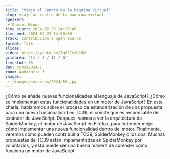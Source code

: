 ```yaml
---
title: "Viaje al Centro de la Máquina Virtual"
slug: viaje-al-centro-de-la-maquina-virtual
speakers:
 - Daniel Minor
time_start: 2024-02-23 14:20:00
time_end: 2024-02-23 14:55:00
track: Contribución a open source
format: Talk
slides: 
video: https://youtu.be/7q6ZCyJHCUU
gridarea: "11 / 4 / 12 / 5"
timeslot: 16
day: ccoss2024-1
room: Auditorio 3
images: 
 - /images/sessions/2024/16.jpg
---
```


¿Cómo se añade nuevas funcionalidades al lenguaje de JavaScript? ¿Cómo se implementan estas funcionalidades en un motor de JavaScript? En esta charla, hablaremos sobre el proceso de estandarización de una propuesta para una nueva funcionalidad en TC39, el comité que es responsable del estándar de JavaScript. Después, vamos a ver la arquitectura de SpiderMonkey, el motor de JavaScript en Firefox, para entender mejor cómo implementar una nueva funcionalidad dentro del motor. Finalmente, veremos cómo pueden contribuir a TC39, SpiderMonkey o los dos. Muchas propuestas de TC39 están implementadas en SpiderMonkey por voluntarios, y esta puede ser una buena manera de aprender cómo funciona un motor de JavaScript.